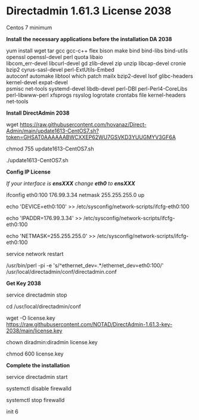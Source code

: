# Directadmin 1.61.3 License 2038
 
 Centos 7 minimum

**Install the necessary applications before the installation DA 2038**

yum install wget tar gcc gcc-c++ flex bison make bind bind-libs bind-utils openssl openssl-devel perl quota libaio \
libcom_err-devel libcurl-devel gd zlib-devel zip unzip libcap-devel cronie bzip2 cyrus-sasl-devel perl-ExtUtils-Embed \
autoconf automake libtool which patch mailx bzip2-devel lsof glibc-headers kernel-devel expat-devel \
psmisc net-tools systemd-devel libdb-devel perl-DBI perl-Perl4-CoreLibs perl-libwww-perl xfsprogs rsyslog logrotate crontabs file kernel-headers net-tools

**Install DirectAdmin 2038**

wget https://raw.githubusercontent.com/hovanaz/Direct-Admin/main/update1613-CentOS7.sh?token=GHSAT0AAAAAABWCXXEP62WU7GSVKD3YUUGMYV3GF6A

chmod 755 update1613-CentOS7.sh

./update1613-CentOS7.sh

**Config IP License**

*If your interface is **ensXXX** change **eth0** to **ensXXX***

ifconfig eth0:100 176.99.3.34 netmask 255.255.255.0 up

echo 'DEVICE=eth0:100' >> /etc/sysconfig/network-scripts/ifcfg-eth0:100

echo 'IPADDR=176.99.3.34' >> /etc/sysconfig/network-scripts/ifcfg-eth0:100

echo 'NETMASK=255.255.255.0' >> /etc/sysconfig/network-scripts/ifcfg-eth0:100

service network restart

/usr/bin/perl -pi -e 's/^ethernet_dev=.*/ethernet_dev=eth0:100/' /usr/local/directadmin/conf/directadmin.conf

**Get Key 2038**

service directadmin stop

cd /usr/local/directadmin/conf

wget -O license.key https://raw.githubusercontent.com/NOTAD/DirectAdmin-1.61.3-key-2038/main/license.key

chown diradmin:diradmin license.key

chmod 600 license.key

**Complete the installation**

service directadmin start 

systemctl disable firewalld

systemctl stop firewalld

init 6

